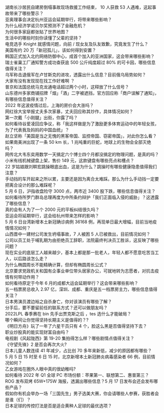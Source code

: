 湖南长沙居民自建房倒塌事故现场救援工作结束， 10 人获救 53 人遇难，这起事故带来了哪些警示？  
亚奥理事会决定杭州亚运会延期举行，将带来哪些影响？  
为什么经济学诺贝尔奖预测不了金融危机？  
为何很多家庭都张贴了世界地图？  
生活中的哪些时刻你读懂了父辈的坚持？  
电竞选手 Knight 就感情问题，向前 / 现女友及队友致歉，究竟发生了什么？  
美国有约 20 万「新冠孤儿」，该如何得到安置？  
韩国正式加入北约网络防御中心，成首个加入的亚洲国家，这会带来哪些影响？  
瑞士雀巢工厂通知警方成功查获逾 500 公斤纯度超过 80% 的可卡因，哪些信息值得关注？  
乌军称击退俄军在卢甘斯克的进攻，透露出什么信息？目前俄乌局势如何？  
大家有没有发现现在找工作好难啊 ？  
普京和法国总统马克龙通电话超过两个小时，这释放了什么信号？  
山东德州多家商铺招牌「烟」「酒」二字被遮挡，官方回应称「商户误解了通知」，有哪些信息值得关注？  
2022 年这波疫情过后，上海的房价会大涨吗？  
网红徐大宝举报丈夫多次家暴，丈夫回应称其炒作，具体情况如何？  
第一次戴「小刚腿」出街，你露了吗？  
如何看待谷爱凌回应争议，称「我这样做是为了激励更多体育运动中的年轻女孩，为了代表我及妈妈的中国血统」？  
赵立坚称「美国是当之无愧的黑客帝国、监控帝国、窃密帝国」，对此你怎么看？  
如果南美洲出现了一条 50 km 长，1 兆吨重的巨蛇，地球上的生物会全部灭绝吗？  
网传北大韦东奕用数学一天搞定六个博士四个月都没搞定的物理问题，是真的吗？  
小米有线机械键盘上架，售价 149 元，这款键盘有哪些亮点和槽点？  
22 岁姑娘跟刘畊宏跳操眼底出血，这是为什么？跳操时有哪些健康隐患值得我们注意？  
手动挡的车开起来之所以累，主要还是因为离合太难踩。那么为什么手动挡一定要把离合设计的那么难踩呢？  
5 月 6 日，沪指收盘险守 3000 点，两市近 3400 股下跌，哪些信息值得关注？  
如何看待所罗门群岛总理再度为中所条约辩护「我们正面临入侵的威胁」？这透露了哪些信息？  
真的会有人为了一个 2000 元的平板纠结很久吗？  
亚运会将延期举行，这会给杭州带来怎样的影响？  
5 月 6 日台湾新增本土新冠确诊病例 36168 例，再现单日最大增幅，目前当地疫情情况如何？  
山西晋中一建材公司发生坍塌事故，7 人被困 5 人已被救出，目前情况如何？  
公司以员工处于哺乳期为由拒绝员工辞职，法院最终判决员工胜诉，这反映了哪些问题？  
现在实业的底层工人越来越少，基本上都是那一批老人，年轻人都不愿意吃苦当工人，以后路该怎么走？  
为什么椭圆周长不能精确计算，但却有椭圆周长公式？  
北京要求党政机关和国有企事业单位带头居家办公，可就地转为志愿者，对抗击疫情有何带动作用？  
如何看待原定于今年 6 月的成都大运会延期举行？这会带来哪些影响？  
五一档票房总收入 2.97 亿，深圳、成都、重庆是五一档票房主力，哪些信息值得关注？  
日本男演员渡边裕之自杀身亡，你对该演员有哪些了解？  
分手后，要不要留前任的联系方式？还可以做朋友吗？  
2022LPL 春季赛在 bin 先手出贾克斯之后 ，tes 选什么才能破局？  
哪个瞬间让你觉得坚持长期主义是值得的？?  
《明日方舟》玩了一年了六星干员只有 4 个，脸这么黑是否值得坚持下去？  
职业炒股真的能实现财富自由吗？  
电视剧《风起陇西》第 19-20 集拍得怎么样？哪些剧情点值得关注？  
《守望先锋》2 是否会再次大火?  
日本儿童人数连续 41 年减少，占比创 70 多年来新低，减少的原因都有哪些？  
5 月 5 日 15 时至 6 日 15 时，北京新增本土新冠肺炎病毒感染者 66 例，目前情况如何？  
乙女游戏在圈外人眼中真的很幼稚吗?  
如何看待 2022 年 Q1 全球 PC 市场份额：苹果第一、联想第二、惠普第三？  
ROG 发布双烤 65W+175W 海报，透漏出哪些信息？5 月 17 日发布会还会发布哪些产品？  
假如你有机会举办一场「三国先生」男子选美大赛，你会请哪些人参赛，获胜者会是谁（们）？  
日本足球的传控打法是否是适合黄种人足球的最优选项？  
